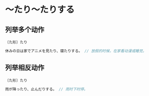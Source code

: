 # 〜たり〜たりする

## 列举多个动作

`〔た形〕たり`

```js
休みの日は家でアニメを見たり、寝たりする。 // 放假的时候，在家看动漫或睡觉。
```

## 列举相反动作

`〔た形〕たり`

```js
雨が降ったり、止んだりする。 // 雨时下时停。
```
